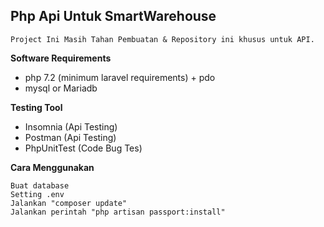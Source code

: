 ## Php Api Untuk SmartWarehouse

`
Project Ini Masih Tahan Pembuatan & Repository ini khusus untuk API.
`

**Software Requirements**
- php 7.2 (minimum laravel requirements) + pdo
- mysql or Mariadb

**Testing Tool**
- Insomnia (Api Testing)
- Postman (Api Testing)
- PhpUnitTest (Code Bug Tes)


**Cara Menggunakan**
~~~
Buat database 
Setting .env
Jalankan "composer update"
Jalankan perintah "php artisan passport:install"
~~~
